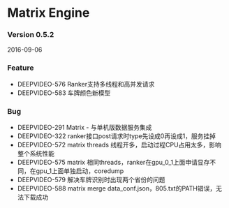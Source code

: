 # Matrix Engine
### Version 0.5.2
2016-09-06

### Feature
 - DEEPVIDEO-576 Ranker支持多线程和高并发请求
 - DEEPVIDEO-583 车牌颜色新模型
 
### Bug
- DEEPVIDEO-291	Matrix - 与单机版数据服务集成
- DEEPVIDEO-322	ranker接口post请求时type先设成0再设成1，服务挂掉
- DEEPVIDEO-572	matrix threads 线程开多，启动过程CPU占用太多，影响整个系统性能
- DEEPVIDEO-575	matrix 相同threads，ranker在gpu_0_1上面申请显存不同，在gpu_1上面单独启动，coredump
- DEEPVIDEO-579	解决车牌识别时出现两个省份的问题
- DEEPVIDEO-588	matrix merge data_conf.json，805.txt的PATH错误，无法下载成功

